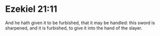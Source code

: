 # Ezekiel 21:11

And he hath given it to be furbished, that it may be handled: this sword is sharpened, and it is furbished, to give it into the hand of the slayer.